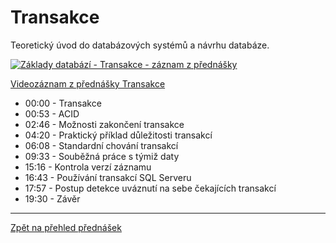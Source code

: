 # Transakce

Teoretický úvod do databázových systémů a návrhu databáze.

[![Základy databází - Transakce - záznam z přednášky](https://img.youtube.com/vi/tDNlzaiyVq4/0.jpg)](https://www.youtube.com/watch?v=tDNlzaiyVq4&list=PLxTqV9i8bnb_ZkImlRjWJLIVQTkC_1VBT)

[Videozáznam z přednášky Transakce](https://www.youtube.com/watch?v=tDNlzaiyVq4&list=PLxTqV9i8bnb_ZkImlRjWJLIVQTkC_1VBT)

* 00:00​ - Transakce
* 00:53​ - ACID
* 02:46​ - Možnosti zakončení transakce
* 04:20​ - Praktický příklad důležitosti transakcí
* 06:08​ - Standardní chování transakcí
* 09:33​ - Souběžná práce s týmiž daty
* 15:16​ - Kontrola verzí záznamu
* 16:43​ - Používání transakcí SQL Serveru
* 17:57​ - Postup detekce uváznutí na sebe čekajících transakcí
* 19:30​ - Závěr

---

[Zpět na přehled přednášek](https://github.com/PetrVobornik/prednasky)
